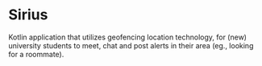 # Sirius
Kotlin application that utilizes geofencing location technology, for (new) university students to meet, chat and post alerts in their area (eg., looking for a roommate).
